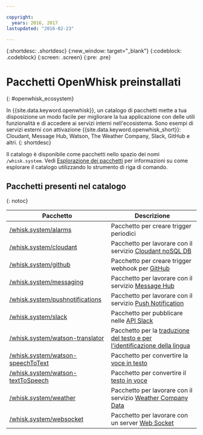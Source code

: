 ```yaml
---

copyright:
  years: 2016, 2017
lastupdated: "2016-02-23"

---
```


{:shortdesc: .shortdesc}
{:new_window: target="_blank"}
{:codeblock: .codeblock}
{:screen: .screen}
{:pre: .pre}

# Pacchetti OpenWhisk preinstallati
{: #openwhisk_ecosystem}

In {{site.data.keyword.openwhisk}}, un catalogo di pacchetti mette a tua disposizione un modo facile per migliorare la tua applicazione con delle utili funzionalità e di accedere ai servizi interni nell'ecosistema. Sono esempi di servizi esterni con attivazione {{site.data.keyword.openwhisk_short}}: Cloudant, Message Hub, Watson, The Weather Company, Slack, GitHub e altri.
{: shortdesc}

Il catalogo è disponibile come pacchetti nello spazio dei nomi `/whisk.system`. Vedi [Esplorazione dei pacchetti](./packages.md#browsing-packages) per informazioni su come esplorare il catalogo utilizzando lo strumento di riga di comando.

## Pacchetti presenti nel catalogo
{: notoc}

| Pacchetto | Descrizione |
| --- | --- |
| [/whisk.system/alarms](./openwhisk_alarms.html) | Pacchetto per creare trigger periodici |
| [/whisk.system/cloudant](./openwhisk_cloudant.html) | Pacchetto per lavorare con il servizio [Cloudant noSQL DB](https://console.ng.bluemix.net/docs/services/Cloudant/index.html) |
| [/whisk.system/github](./openwhisk_github.html) | Pacchetto per creare trigger webhook per [GitHub](https://developer.github.com/) |
| [/whisk.system/messaging](./openwhisk_messagehub.html) | Pacchetto per lavorare con il servizio [Message Hub](https://console.ng.bluemix.net/docs/services/MessageHub/index.html) |
| [/whisk.system/pushnotifications](./openwhisk_pushnotifications.html) | Pacchetto per lavorare con il servizio [Push Notification](https://console.ng.bluemix.net/docs/services/mobilepush/index.html) |
| [/whisk.system/slack](./openwhisk_slack.html) | Pacchetto per pubblicare nelle [API Slack](https://api.slack.com/) |
| [/whisk.system/watson-translator](./openwhisk_watson_translator.html) | Pacchetto per la [traduzione del testo e per l'identificazione della lingua](https://www.ibm.com/watson/developercloud/language-translator.html) |
| [/whisk.system/watson-speechToText](./openwhisk_watson_speechtotext.html) | Pacchetto per convertire la [voce in testo](https://www.ibm.com/watson/developercloud/speech-to-text.html) |
| [/whisk.system/watson-textToSpeech](./openwhisk_watson_texttospeech.html) | Pacchetto per convertire il [testo in voce](https://www.ibm.com/watson/developercloud/text-to-speech.html) |
| [/whisk.system/weather](./openwhisk_weather.html) | Pacchetto per lavorare con il servizio [Weather Company Data](https://console.ng.bluemix.net/docs/services/Weather/index.html) |
| [/whisk.system/websocket](./openwhisk_websocket.html) | Pacchetto per lavorare con un server [Web Socket](https://developer.mozilla.org/en-US/docs/Web/API/WebSockets_API) |
